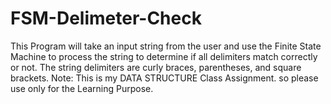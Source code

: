 # FSM-Delimeter-Check
This Program will take an input string from the user and use the Finite State Machine  to process the string to determine if all delimiters match correctly or not.  The string delimiters are curly braces, parentheses, and square brackets. Note: This is my DATA STRUCTURE Class Assignment. so please use only for the Learning Purpose.
